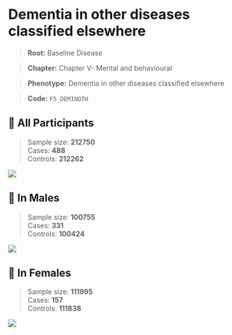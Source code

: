 # Dementia in other diseases classified elsewhere

> **Root:** Baseline Disease  

> **Chapter:** Chapter V- Mental and behavioural  

> **Phenotype:** Dementia in other diseases classified elsewhere  

> **Code:** `F5_DEMINOTH`

## 🧪 All Participants  
> Sample size: **212750**  
> Cases: **488**  
> Controls: **212262**
<img src="/Disease/Figures/ALL/Incidence/F5_DEMINOTH.png"/>
<CsvTable src="/public/Disease/Data/ALL/Incidence/COX_F5_DEMINOTH.csv" label="🔍 View full results" />

## 👨 In Males  
> Sample size: **100755**  
> Cases: **331**  
> Controls: **100424**
<img src="/Disease/Figures/Male/Incidence/F5_DEMINOTH.png"/>
<CsvTable src="/public/Disease/Data/Male/Incidence/COX_F5_DEMINOTH.csv" label="🔍 View full results" />

## 👩 In Females  
> Sample size: **111995**  
> Cases: **157**  
> Controls: **111838**
<img src="/Disease/Figures/Female/Incidence/F5_DEMINOTH.png"/>
<CsvTable src="/public/Disease/Data/Female/Incidence/COX_F5_DEMINOTH.csv" label="🔍 View full results" />
